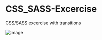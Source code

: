 # CSS_SASS-Excercise

CSS/SASS excercise with transitions

![image](https://user-images.githubusercontent.com/102415578/226109578-357f8edd-7bca-42e9-9a7f-d326e853aa00.png)
